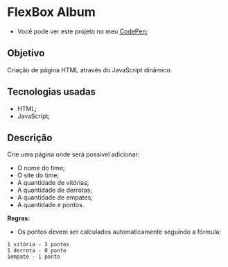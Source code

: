 # FlexBox Album

* Você pode ver este projeto no meu [CodePen](https://codepen.io/lizvidotti91/pen/JjKoxyq); 

## Objetivo

Criação de página HTML através do JavaScript dinâmico.

## Tecnologias usadas

* HTML; 
* JavaScript; 

## Descrição

Crie uma página onde será possível adicionar:

* O nome do time; 
* O site do time; 
* A quantidade de vitórias; 
* A quantidade de derrotas; 
* A quantidade de empates; 
* A quantidade e pontos.

**Regras:**

* Os pontos devem ser calculados automaticamente seguindo a fórmula:

``` 
1 vitória - 3 pontos
1 derrota - 0 ponto
1empate - 1 ponto
```

